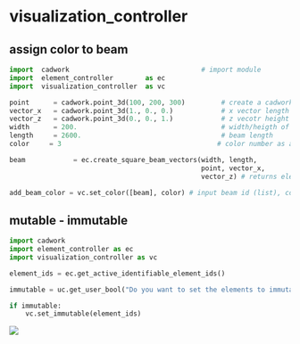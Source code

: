 # visualization_controller
## assign color to beam
```python 
import  cadwork                                 # import module
import  element_controller        as ec
import  visualization_controller  as vc

point      = cadwork.point_3d(100, 200, 300)         # create a cadwork Point   
vector_x   = cadwork.point_3d(1., 0., 0.)            # x vector length direction
vector_z   = cadwork.point_3d(0., 0., 1.)            # z vecotr height orientation 
width      = 200.                                    # width/heigth of beam section
length     = 2600.                                   # beam length
color     = 3                                       # color number as an int

beam            = ec.create_square_beam_vectors(width, length, 
                                                point, vector_x,
                                                vector_z) # returns element_id

add_beam_color = vc.set_color([beam], color) # input beam id (list), color (int)
```

## mutable - immutable
```python 
import cadwork
import element_controller as ec
import visualization_controller as vc

element_ids = ec.get_active_identifiable_element_ids()

immutable = uc.get_user_bool("Do you want to set the elements to immutable ?", True)

if immutable:
    vc.set_immutable(element_ids)

```

<noscript>
    <img src="https://analytics.cadwork.ca/ingress/e6b1702b-6224-4e93-94b7-9e4c2cd7ae06/pixel.gif">
</noscript>
<script defer src="https://analytics.cadwork.ca/ingress/e6b1702b-6224-4e93-94b7-9e4c2cd7ae06/script.js"></script>